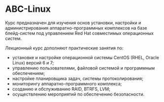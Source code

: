 # ABC-Linux

Курс предназначен для изучения основ установки, настройки и администрирования аппаратно-программных комплексов на базе блейд-систем под управлением Red Hat совместимых операционных систем.

Лекционный курс дополняют практические занятия по:

* установке и настройке операционной системы CentOS \(RHEL, Oracle Linux\) версий 6 и 7;
* управлению пользователями, файловой системой и программным обеспечением;
* настройке планировщика задач, системы протоколирования;
* мониторингу аппаратно-программного комплекса;
* созданию и обслуживанию RAID, BTRFS, LVM;
* осуществлению мероприятий по обеспечению безопасности.

